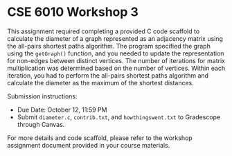 # CSE 6010 Workshop 3

This assignment required completing a provided C code scaffold to calculate the diameter of a graph represented as an adjacency matrix using the all-pairs shortest paths algorithm. The program specified the graph using the `getGraph()` function, and you needed to update the representation for non-edges between distinct vertices. The number of iterations for matrix multiplication was determined based on the number of vertices. Within each iteration, you had to perform the all-pairs shortest paths algorithm and calculate the diameter as the maximum of the shortest distances.

Submission instructions:
- Due Date: October 12, 11:59 PM
- Submit `diameter.c`, `contrib.txt`, and `howthingswent.txt` to Gradescope through Canvas.

For more details and code scaffold, please refer to the workshop assignment document provided in your course materials.
